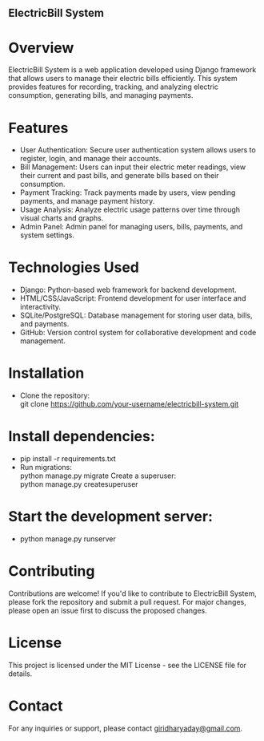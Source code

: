 ## ElectricBill System
# Overview
ElectricBill System is a web application developed using Django framework that allows users to manage their electric bills efficiently. This system provides features for recording, tracking, and analyzing electric consumption, generating bills, and managing payments.

# Features
- User Authentication: Secure user authentication system allows users to register, login, and manage their accounts.
- Bill Management: Users can input their electric meter readings, view their current and past bills, and generate bills based on their consumption.
- Payment Tracking: Track payments made by users, view pending payments, and manage payment history.
- Usage Analysis: Analyze electric usage patterns over time through visual charts and graphs.
- Admin Panel: Admin panel for managing users, bills, payments, and system settings.
# Technologies Used
- Django: Python-based web framework for backend development.
- HTML/CSS/JavaScript: Frontend development for user interface and interactivity.
- SQLite/PostgreSQL: Database management for storing user data, bills, and payments.
- GitHub: Version control system for collaborative development and code management.
# Installation
- Clone the repository:<br>
    git clone https://github.com/your-username/electricbill-system.git
# Install dependencies:
- pip install -r requirements.txt
- Run migrations:<br>
    python manage.py migrate
Create a superuser:<br>
    python manage.py createsuperuser
# Start the development server:
- python manage.py runserver
# Contributing
Contributions are welcome! If you'd like to contribute to ElectricBill System, please fork the repository and submit a pull request. For major changes, please open an issue first to discuss the proposed changes.

# License
This project is licensed under the MIT License - see the LICENSE file for details.

# Contact
For any inquiries or support, please contact giridharyaday@gmail.com.
